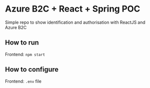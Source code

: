 # Azure B2C + React + Spring POC
Simple repo to show identification and authorisation with ReactJS and Azure B2C

## How to run
Frontend: `npm start`

## How to configure
Frontend: `.env` file


